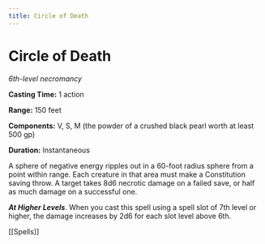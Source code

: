 ---title: Circle of Death---
# Circle of Death

*6th-level necromancy*

**Casting Time:** 1 action

**Range:** 150 feet

**Components:** V, S, M (the powder of a crushed black pearl worth at least 500 gp)

**Duration:** Instantaneous

A sphere of negative energy ripples out in a 60-foot radius sphere from a point within range. Each creature in that area must make a Constitution saving throw. A target takes 8d6 necrotic damage on a failed save, or half as much damage on a successful one.

***At Higher Levels***. When you cast this spell using a spell slot of 7th level or higher, the damage increases by 2d6 for each slot level above 6th.


[[Spells]]
